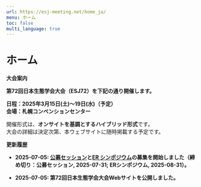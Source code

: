 ```yaml
---
url: https://esj-meeting.net/home_ja/
menu: ホーム
toc: false
multi_language: true
---
```


# ホーム

**大会案内**

**第72回日本生態学会大会（ESJ72）を下記の通り開催します。**

**日程：2025年3月15日(土)〜19日(水)（予定）\
会場：札幌コンベンションセンター**

開催形式は、**オンサイトを基調とするハイブリッド形式**です。\
大会の詳細は決定次第、本ウェブサイトに随時掲載する予定です。

**更新履歴**

-   **2025-07-05:
    [公募セッション](https://esj-meeting.net/home_ja/esj_opensession)と[ER
    シンポジウム](https://esj-meeting.net/home_ja/er_symposium_ja)の募集を開始しました（締め切り：公募セッション, 2025-07-31; ERシンポジウム, 2025-08-31）。**

-   **2025-07-05: 第72回日本生態学会大会Webサイトを公開しました。**

